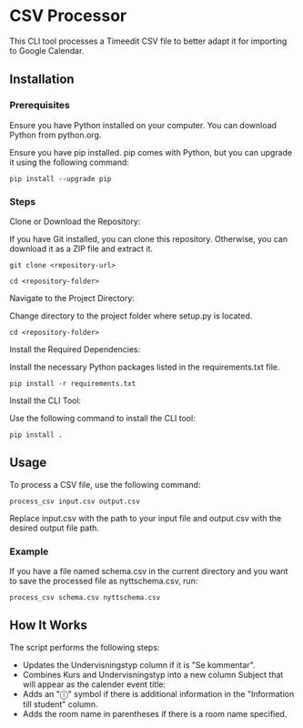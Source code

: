 # CSV Processor
This CLI tool processes a Timeedit CSV file to better adapt it for importing to Google Calendar.

## Installation
### Prerequisites
Ensure you have Python installed on your computer. You can download Python from python.org.

Ensure you have pip installed. pip comes with Python, but you can upgrade it using the following command:
```
pip install --upgrade pip
```

### Steps
Clone or Download the Repository:

If you have Git installed, you can clone this repository. Otherwise, you can download it as a ZIP file and extract it.

```
git clone <repository-url>

cd <repository-folder>
```

Navigate to the Project Directory:

Change directory to the project folder where setup.py is located.

```
cd <repository-folder>
```

Install the Required Dependencies:

Install the necessary Python packages listed in the requirements.txt file.

```
pip install -r requirements.txt
```

Install the CLI Tool:

Use the following command to install the CLI tool:

```
pip install .
```

## Usage
To process a CSV file, use the following command:

```
process_csv input.csv output.csv
```

Replace input.csv with the path to your input file and output.csv with the desired output file path.

### Example
If you have a file named schema.csv in the current directory and you want to save the processed file as nyttschema.csv, run:

```
process_csv schema.csv nyttschema.csv
```

## How It Works
The script performs the following steps:

- Updates the Undervisningstyp column if it is "Se kommentar".
- Combines Kurs and Undervisningstyp into a new column Subject that will appear as the calender event title:
- Adds an "ⓘ" symbol if there is additional information in the "Information till student" column.
- Adds the room name in parentheses if there is a room name specified.
